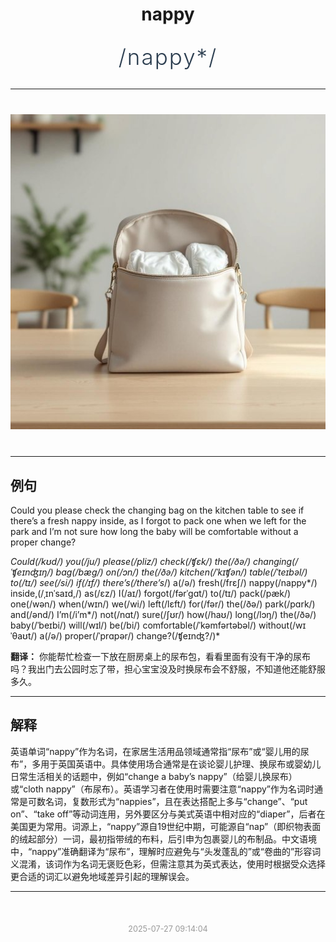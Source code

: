 <div align="center">

# nappy

<div style="margin: 30px 0;">
<h1 style="font-size: 2.5em; font-weight: 300; letter-spacing: 2px; margin: 0; color: #2c3e50;">
/nappy*/
</h1>
</div>

</div>

---

<div align="center" style="margin: 40px 0;">

![nappy](images/nappy.png)

</div>

---

## 例句

Could you please check the changing bag on the kitchen table to see if there’s a fresh nappy inside, as I forgot to pack one when we left for the park and I’m not sure how long the baby will be comfortable without a proper change?

*Could(/kʊd/) you(/ju/) please(/pliz/) check(/ʧɛk/) the(/ðə/) changing(/ˈʧeɪnʤɪŋ/) bag(/bæg/) on(/ɔn/) the(/ðə/) kitchen(/ˈkɪʧən/) table(/ˈteɪbəl/) to(/tɪ/) see(/si/) if(/ɪf/) there’s(/there’s*/) a(/ə/) fresh(/frɛʃ/) nappy(/nappy*/) inside,(/ˌɪnˈsaɪd,/) as(/ɛz/) I(/aɪ/) forgot(/fərˈgɑt/) to(/tɪ/) pack(/pæk/) one(/wən/) when(/wɪn/) we(/wi/) left(/lɛft/) for(/fər/) the(/ðə/) park(/pɑrk/) and(/ənd/) I’m(/i’m*/) not(/nɑt/) sure(/ʃʊr/) how(/haʊ/) long(/lɔŋ/) the(/ðə/) baby(/ˈbeɪbi/) will(/wɪl/) be(/bi/) comfortable(/ˈkəmfərtəbəl/) without(/wɪˈθaʊt/) a(/ə/) proper(/ˈprɑpər/) change?(/ʧeɪnʤ?/)*

**翻译：** 你能帮忙检查一下放在厨房桌上的尿布包，看看里面有没有干净的尿布吗？我出门去公园时忘了带，担心宝宝没及时换尿布会不舒服，不知道他还能舒服多久。

---

## 解释

英语单词“nappy”作为名词，在家居生活用品领域通常指“尿布”或“婴儿用的尿布”，多用于英国英语中。具体使用场合通常是在谈论婴儿护理、换尿布或婴幼儿日常生活相关的话题中，例如“change a baby’s nappy”（给婴儿换尿布）或“cloth nappy”（布尿布）。英语学习者在使用时需要注意“nappy”作为名词时通常是可数名词，复数形式为“nappies”，且在表达搭配上多与“change”、“put on”、“take off”等动词连用，另外要区分与美式英语中相对应的“diaper”，后者在美国更为常用。词源上，“nappy”源自19世纪中期，可能源自“nap”（即织物表面的绒起部分）一词，最初指带绒的布料，后引申为包裹婴儿的布制品。中文语境中，“nappy”准确翻译为“尿布”，理解时应避免与“头发蓬乱的”或“卷曲的”形容词义混淆，该词作为名词无褒贬色彩，但需注意其为英式表达，使用时根据受众选择更合适的词汇以避免地域差异引起的理解误会。


---

<div align="center" style="margin-top: 50px;">
<small style="color: #999; font-size: 0.9em;">2025-07-27 09:14:04</small>
</div>
